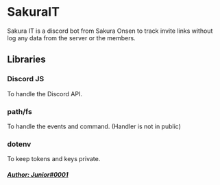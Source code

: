 # SakuraIT
Sakura IT is a discord bot from Sakura Onsen to track invite links without log any data from the server or the members.

## Libraries

### Discord JS
To handle the Discord API.

### path/fs 
To handle the events and command. (Handler is not in public)

### dotenv
To keep tokens and keys private.
##### [Author: Junior#0001](https://discord.com/users/379267610564362243) 
